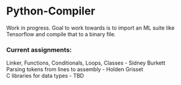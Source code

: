 # Python-Compiler
Work in progress. Goal to work towards is to import an ML suite like Tensorflow and compile that to a binary file.  

### Current assignments:  
Linker, Functions, Conditionals, Loops, Classes - Sidney Burkett  
Parsing tokens from lines to assembly - Holden Grisset  
C libraries for data types - TBD
